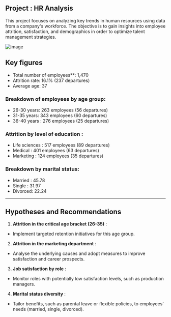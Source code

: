 ## Project :  HR Analysis

<p>
This project focuses on analyzing key trends in human resources using data from a company's workforce. The objective is to gain insights into employee attrition, satisfaction, and demographics in order to optimize talent management strategies. </br>

![image](https://github.com/user-attachments/assets/49e7fd6b-6b5b-4c7b-975c-ac5054199443)

##  **Key figures**

- Total number of employees**: 1,470
- Attrition rate: 16.1% (237 departures)
- Average age: 37

### Breakdown of employees by age group:
- 26-30 years: 263 employees (56 departures)
- 31-35 years: 343 employees (60 departures)
- 36-40 years : 276 employees (25 departures)

### Attrition by level of education :
- Life sciences : 517 employees (89 departures)
- Medical : 401 employees (63 departures)
- Marketing : 124 employees (35 departures)

### Breakdown by marital status:
- Married : 45.78
- Single : 31.97
- Divorced: 22.24

---

## Hypotheses and Recommendations

1. **Attrition in the critical age bracket (26-35)** :
- Implement targeted retention initiatives for this age group.

2. **Attrition in the marketing department** :
- Analyse the underlying causes and adopt measures to improve satisfaction and career prospects.

3. **Job satisfaction by role** :
- Monitor roles with potentially low satisfaction levels, such as production managers.

4. **Marital status diversity** :
- Tailor benefits, such as parental leave or flexible policies, to employees' needs (married, single, divorced).


</p>





